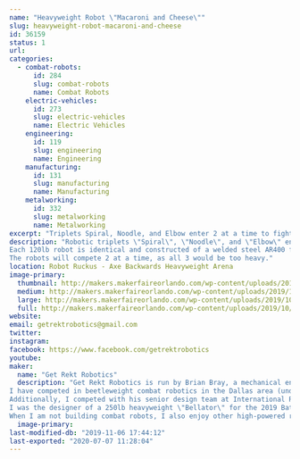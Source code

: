 ```yaml
---
name: "Heavyweight Robot \"Macaroni and Cheese\""
slug: heavyweight-robot-macaroni-and-cheese
id: 36159
status: 1
url: 
categories:
  - combat-robots:
      id: 284
      slug: combat-robots
      name: Combat Robots
    electric-vehicles:
      id: 273
      slug: electric-vehicles
      name: Electric Vehicles
    engineering:
      id: 119
      slug: engineering
      name: Engineering
    manufacturing:
      id: 131
      slug: manufacturing
      name: Manufacturing
    metalworking:
      id: 332
      slug: metalworking
      name: Metalworking
excerpt: "Triplets Spiral, Noodle, and Elbow enter 2 at a time to fight as Macaroni and Cheese at Robot Ruckus 2019!"
description: "Robotic triplets \"Spiral\", \"Noodle\", and \"Elbow\" enter this year's Robot Ruckus 2019 as a heavyweight entry \"Macaroni and Cheese\"
Each 120lb robot is identical and constructed of a welded steel AR400 frame with a wide stance and angular profile. The bots feature 6\" grinding disks which spin nearly 10,000rpm to shower the arena in sparks.
The robots will compete 2 at a time, as all 3 would be too heavy."
location: Robot Ruckus - Axe Backwards Heavyweight Arena
image-primary:
  thumbnail: http://makers.makerfaireorlando.com/wp-content/uploads/2019/10/triocad-150x150.jpg
  medium: http://makers.makerfaireorlando.com/wp-content/uploads/2019/10/triocad-300x171.jpg
  large: http://makers.makerfaireorlando.com/wp-content/uploads/2019/10/triocad-1024x583.jpg
  full: http://makers.makerfaireorlando.com/wp-content/uploads/2019/10/triocad.jpg
website: 
email: getrektrobotics@gmail.com
twitter: 
instagram: 
facebook: https://www.facebook.com/getrektrobotics
youtube: 
maker:
  name: "Get Rekt Robotics"
  description: "Get Rekt Robotics is run by Brian Bray, a mechanical engineer out of Dallas, Texas.
I have competed in beetleweight combat robotics in the Dallas area (under Texas Robotic Combat organization)
Additionally, I competed with his senior design team at International Robogames 2017 with 220lb fighting robot \"Cavalier\" as driver.
I was the designer of a 250lb heavyweight \"Bellator\" for the 2019 Battlebots televised competition, in which my robot was selected to compete, however network conflicts regarding sponsorship forced us to withdraw.
When I am not building combat robots, I also enjoy other high-powered radio controlled vehicles, including a 10ft 50lb cargo aircraft which debuted (and crashed spectacularly) at FliteFest South in 2018"
  image-primary: 
last-modified-db: "2019-11-06 17:44:12"
last-exported: "2020-07-07 11:28:04"
---
```

